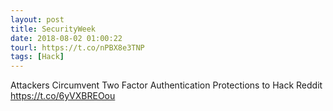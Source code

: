 ```yaml
---
layout: post
title: SecurityWeek
date: 2018-08-02 01:00:22
tourl: https://t.co/nPBX8e3TNP
tags: [Hack]
---
```

Attackers Circumvent Two Factor Authentication Protections to Hack Reddit https://t.co/6yVXBREOou